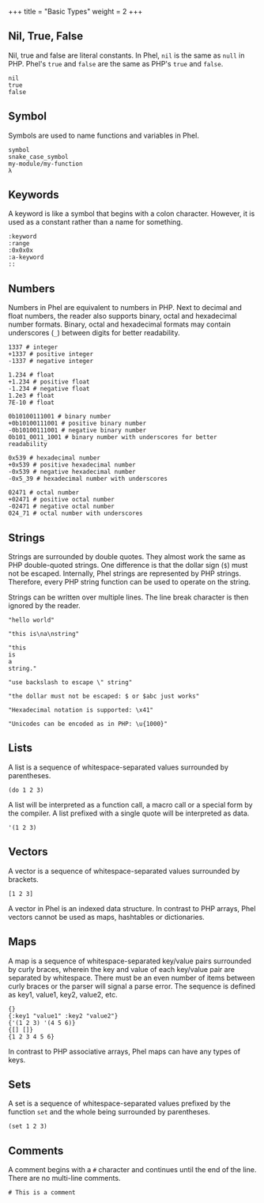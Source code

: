 +++
title = "Basic Types"
weight = 2
+++

## Nil, True, False

Nil, true and false are literal constants. In Phel, `nil` is the same as `null` in PHP. Phel's `true` and `false` are the same as PHP's `true` and `false`.

```phel
nil
true
false
```

## Symbol

Symbols are used to name functions and variables in Phel.

```phel
symbol
snake_case_symbol
my-module/my-function
λ
```

## Keywords

A keyword is like a symbol that begins with a colon character. However, it is used as a constant rather than a name for something.

```phel
:keyword
:range
:0x0x0x
:a-keyword
::
```

## Numbers

Numbers in Phel are equivalent to numbers in PHP. Next to decimal and
float numbers, the reader also supports binary, octal and hexadecimal number formats. Binary, octal and hexadecimal formats may contain underscores (`_`) between digits for better readability.

```phel
1337 # integer
+1337 # positive integer
-1337 # negative integer

1.234 # float
+1.234 # positive float
-1.234 # negative float
1.2e3 # float
7E-10 # float

0b10100111001 # binary number
+0b10100111001 # positive binary number
-0b10100111001 # negative binary number
0b101_0011_1001 # binary number with underscores for better readability

0x539 # hexadecimal number
+0x539 # positive hexadecimal number
-0x539 # negative hexadecimal number
-0x5_39 # hexadecimal number with underscores

02471 # octal number
+02471 # positive octal number
-02471 # negative octal number
024_71 # octal number with underscores
```

## Strings

Strings are surrounded by double quotes. They almost work the same as PHP double-quoted strings. One difference is that the dollar sign (`$`) must not be escaped. Internally, Phel strings are represented by PHP strings. Therefore, every PHP string function can be used to operate on the string.

Strings can be written over multiple lines. The line break character is then ignored by the reader.

```phel
"hello world"

"this is\na\nstring"

"this
is
a
string."

"use backslash to escape \" string"

"the dollar must not be escaped: $ or $abc just works"

"Hexadecimal notation is supported: \x41"

"Unicodes can be encoded as in PHP: \u{1000}"
```

## Lists

A list is a sequence of whitespace-separated values surrounded by parentheses.

```phel
(do 1 2 3)
```

A list will be interpreted as a function call, a macro call or a special form by the compiler. A list prefixed with a single quote will be interpreted as data.

```phel
'(1 2 3)
```

## Vectors

A vector is a sequence of whitespace-separated values surrounded by brackets.

```phel
[1 2 3]
```

A vector in Phel is an indexed data structure. In contrast to PHP arrays, Phel vectors cannot be used as maps, hashtables or dictionaries.

## Maps

A map is a sequence of whitespace-separated key/value pairs surrounded by curly braces, wherein the key and value of each key/value pair are separated by whitespace. There must be an even number of items between curly braces or the parser will signal a parse error. The sequence is defined as key1, value1, key2, value2, etc.

```phel
{}
{:key1 "value1" :key2 "value2"}
{'(1 2 3) '(4 5 6)}
{[] []}
{1 2 3 4 5 6}
```

In contrast to PHP associative arrays, Phel maps can have any types of keys.

## Sets

A set is a sequence of whitespace-separated values prefixed by the function `set` and the whole being surrounded by parentheses.

```phel
(set 1 2 3)
```

## Comments

A comment begins with a `#` character and continues until the end of the line. There are no multi-line comments.

```phel
# This is a comment
```
